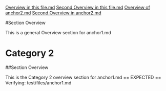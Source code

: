 [Overview in this file.md](#Overview)
[Second Overview in this file.md](#Section-Overview-1)
[Overview of anchor2.md](anchor2.md#Overview)
[Second Overview in anchor2.md](anchor2.md#Overview-1)

#Section Overview

This is a general Overview section for anchor1.md

# Category 2

##Section Overview

This is the Category 2 overview section for anchor1.md
== EXPECTED ==
Verifying: test/files/anchor1.md
